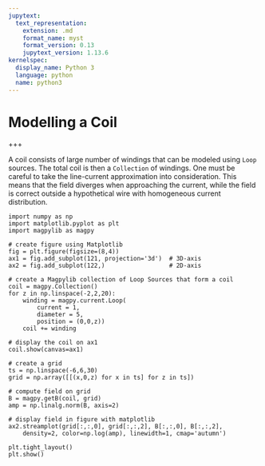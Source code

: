 ```yaml
---
jupytext:
  text_representation:
    extension: .md
    format_name: myst
    format_version: 0.13
    jupytext_version: 1.13.6
kernelspec:
  display_name: Python 3
  language: python
  name: python3
---
```


# Modelling a Coil

+++

A coil consists of large number of windings that can be modeled using `Loop` sources. The total coil is then a `Collection` of windings. One must be careful to take the line-current approximation into consideration. This means that the field diverges when approaching the current, while the field is correct outside a hypothetical wire with homogeneous current distribution.

```{code-cell} ipython3
import numpy as np
import matplotlib.pyplot as plt
import magpylib as magpy

# create figure using Matplotlib
fig = plt.figure(figsize=(8,4))
ax1 = fig.add_subplot(121, projection='3d')  # 3D-axis
ax2 = fig.add_subplot(122,)                  # 2D-axis

# create a Magpylib collection of Loop Sources that form a coil
coil = magpy.Collection()
for z in np.linspace(-2,2,20):
    winding = magpy.current.Loop(
        current = 1,
        diameter = 5,
        position = (0,0,z))
    coil += winding

# display the coil on ax1
coil.show(canvas=ax1)

# create a grid
ts = np.linspace(-6,6,30)
grid = np.array([[(x,0,z) for x in ts] for z in ts])

# compute field on grid
B = magpy.getB(coil, grid)
amp = np.linalg.norm(B, axis=2)

# display field in figure with matplotlib
ax2.streamplot(grid[:,:,0], grid[:,:,2], B[:,:,0], B[:,:,2],
    density=2, color=np.log(amp), linewidth=1, cmap='autumn')

plt.tight_layout()
plt.show()
```
